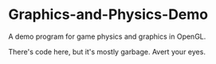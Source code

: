 # Graphics-and-Physics-Demo
A demo program for game physics and graphics in OpenGL.

There's code here, but it's mostly garbage. Avert your eyes.
